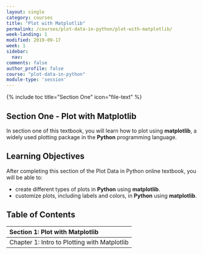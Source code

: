 ```yaml
---
layout: single
category: courses
title: "Plot with Matplotlib"
permalink: /courses/plot-data-in-python/plot-with-matplotlib/
week-landing: 1
modified: 2019-09-17
week: 1
sidebar:
  nav:
comments: false
author_profile: false
course: "plot-data-in-python"
module-type: 'session'
---
```


{% include toc title="Section One" icon="file-text" %}

<div class="notice--info" markdown="1">

## <i class="fa fa-ship" aria-hidden="true"></i> Section One - Plot with Matplotlib

In section one of this textbook, you will learn how to plot using **matplotlib**, a widely used plotting package in the **Python** programming language.


## <i class="fa fa-graduation-cap" aria-hidden="true"></i> Learning Objectives

After completing this section of the Plot Data in Python online textbook, you will be able to:

* create different types of plots in **Python** using **matplotlib**.
* customize plots, including labels and colors, in **Python** using **matplotlib**.

</div>


## <i class="fa fa-calendar-check-o" aria-hidden="true"></i> Table of Contents

| Section 1: Plot with Matplotlib |
|:----------------------------------------------------------|
| Chapter 1: Intro to Plotting with Matplotlib           | 


